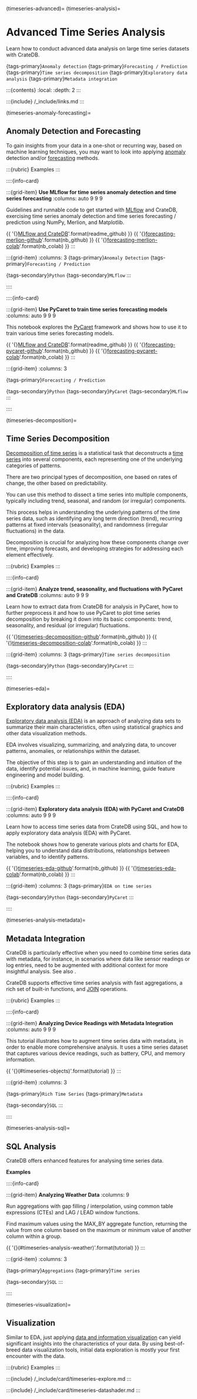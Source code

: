 (timeseries-advanced)=
(timeseries-analysis)=

# Advanced Time Series Analysis

Learn how to conduct advanced data analysis on large time series datasets
with CrateDB.

{tags-primary}`Anomaly detection`
{tags-primary}`Forecasting / Prediction`
{tags-primary}`Time series decomposition`
{tags-primary}`Exploratory data analysis`
{tags-primary}`Metadata integration`


<style>
.wrapper-content-right img {
  margin-bottom: 0 !important;
}
</style>


:::{contents}
:local:
:depth: 2
:::

:::{include} /_include/links.md
:::

(timeseries-anomaly-forecasting)=
## Anomaly Detection and Forecasting

To gain insights from your data in a one-shot or recurring way, based on
machine learning techniques, you may want to look into applying [anomaly]
detection and/or [forecasting] methods.

:::{rubric} Examples
:::

::::{info-card}

:::{grid-item} **Use MLflow for time series anomaly detection and time series forecasting**
:columns: auto 9 9 9

Guidelines and runnable code to get started with [MLflow] and CrateDB, exercising
time series anomaly detection and time series forecasting / prediction using
NumPy, Merlion, and Matplotlib.

{{ '{}[MLflow and CrateDB]'.format(readme_github) }} {{ '{}[forecasting-merlion-github]'.format(nb_github) }} {{ '{}[forecasting-merlion-colab]'.format(nb_colab) }}
:::

:::{grid-item}
:columns: 3
{tags-primary}`Anomaly Detection`
{tags-primary}`Forecasting / Prediction`

{tags-secondary}`Python`
{tags-secondary}`MLflow`
:::

::::


::::{info-card}

:::{grid-item} **Use PyCaret to train time series forecasting models**
:columns: auto 9 9 9

This notebook explores the [PyCaret] framework and shows how to use it
to train various time series forecasting models.

{{ '{}[MLflow and CrateDB]'.format(readme_github) }} {{ '{}[forecasting-pycaret-github]'.format(nb_github) }} {{ '{}[forecasting-pycaret-colab]'.format(nb_colab) }}
:::

:::{grid-item}
:columns: 3

{tags-primary}`Forecasting / Prediction`

{tags-secondary}`Python`
{tags-secondary}`PyCaret`
{tags-secondary}`MLflow`
:::

::::


(timeseries-decomposition)=
## Time Series Decomposition

[Decomposition of time series] is a statistical task that deconstructs a [time
series] into several components, each representing one of the underlying
categories of patterns.

There are two principal types of decomposition, one based on rates of change,
the other based on predictability.

You can use this method to dissect a time series into multiple components,
typically including trend, seasonal, and random (or irregular) components.

This process helps in understanding the underlying patterns of the time series
data, such as identifying any long term direction (trend), recurring patterns
at fixed intervals (seasonality), and randomness (irregular fluctuations) in
the data.

Decomposition is crucial for analyzing how these components change over time,
improving forecasts, and developing strategies for addressing each element
effectively.

:::{rubric} Examples
:::

::::{info-card}

:::{grid-item} **Analyze trend, seasonality, and fluctuations with PyCaret and CrateDB**
:columns: auto 9 9 9

Learn how to extract data from CrateDB for analysis in PyCaret, how to
further preprocess it and how to use PyCaret to plot time series
decomposition by breaking it down into its basic components: trend,
seasonality, and residual (or irregular) fluctuations.

{{ '{}[timeseries-decomposition-github]'.format(nb_github) }} {{ '{}[timeseries-decomposition-colab]'.format(nb_colab) }}
:::

:::{grid-item}
:columns: 3
{tags-primary}`Time series decomposition`

{tags-secondary}`Python`
{tags-secondary}`PyCaret`
:::

::::


(timeseries-eda)=
## Exploratory data analysis (EDA)

[Exploratory data analysis (EDA)] is an approach of analyzing data sets to
summarize their main characteristics, often using statistical graphics and
other data visualization methods.

EDA involves visualizing, summarizing, and analyzing data, to uncover
patterns, anomalies, or relationships within the dataset.

The objective of this step is to gain an understanding and intuition of the
data, identify potential issues, and, in machine learning, guide feature
engineering and model building.

:::{rubric} Examples
:::

::::{info-card}

:::{grid-item} **Exploratory data analysis (EDA) with PyCaret and CrateDB**
:columns: auto 9 9 9

Learn how to access time series data from CrateDB using SQL, and how to apply
exploratory data analysis (EDA) with PyCaret.

The notebook shows how to generate various plots and charts for EDA, helping
you to understand data distributions, relationships between variables, and to
identify patterns.

{{ '{}[timeseries-eda-github]'.format(nb_github) }} {{ '{}[timeseries-eda-colab]'.format(nb_colab) }}
:::

:::{grid-item}
:columns: 3
{tags-primary}`EDA on time series`

{tags-secondary}`Python`
{tags-secondary}`PyCaret`
:::

::::


(timeseries-analysis-metadata)=
## Metadata Integration

CrateDB is particularly effective when you need to combine time series data
with metadata, for instance, in scenarios where data like sensor readings
or log entries, need to be augmented with additional context for more
insightful analysis. See also [](#document).

CrateDB supports effective time series analysis with fast aggregations, a
rich set of built-in functions, and [JOIN](inv:crate-reference#sql_joins)
operations.

:::{rubric} Examples
:::

::::{info-card}

:::{grid-item} **Analyzing Device Readings with Metadata Integration**
:columns: auto 9 9 9

This tutorial illustrates how to augment time series data with metadata, in
order to enable more comprehensive analysis. It uses a time series dataset that
captures various device readings, such as battery, CPU, and memory information. 

{{ '{}(#timeseries-objects)'.format(tutorial) }}
:::

:::{grid-item}
:columns: 3

{tags-primary}`Rich Time Series`
{tags-primary}`Metadata`

{tags-secondary}`SQL`
:::

::::


(timeseries-analysis-sql)=
## SQL Analysis

CrateDB offers enhanced features for analysing time series data.

**Examples**

::::{info-card}

:::{grid-item} **Analyzing Weather Data**
:columns: 9

Run aggregations with gap filling / interpolation, using common
table expressions (CTEs) and LAG / LEAD window functions.

Find maximum values using the MAX_BY aggregate function, returning
the value from one column based on the maximum or minimum value of another
column within a group.

{{ '{}(#timeseries-analysis-weather)'.format(tutorial) }}
:::

:::{grid-item}
:columns: 3

{tags-primary}`Aggregations`
{tags-primary}`Time series`

{tags-secondary}`SQL`
:::

::::


(timeseries-visualization)=
## Visualization

Similar to EDA, just applying [data and information visualization] can yield
significant insights into the characteristics of your data. By using
best-of-breed data visualization tools, initial data exploration is
mostly your first encounter with the data.

:::{rubric} Examples
:::

:::{include} /_include/card/timeseries-explore.md
:::

:::{include} /_include/card/timeseries-datashader.md
:::



[anomaly]: https://en.wikipedia.org/wiki/Anomaly_(natural_sciences)
[Data and information visualization]: https://en.wikipedia.org/wiki/Data_and_information_visualization
[Decomposition of time series]: https://en.wikipedia.org/wiki/Decomposition_of_time_series
[Exploratory data analysis (EDA)]: https://en.wikipedia.org/wiki/Exploratory_data_analysis
[forecasting]: https://en.wikipedia.org/wiki/Forecasting
[forecasting-merlion-colab]: https://colab.research.google.com/github/crate/cratedb-examples/blob/main/topic/machine-learning/mlops-mlflow/tracking_merlion.ipynb
[forecasting-merlion-github]: https://github.com/crate/cratedb-examples/blob/main/topic/machine-learning/mlops-mlflow/tracking_merlion.ipynb
[forecasting-pycaret-colab]: https://colab.research.google.com/github/crate/cratedb-examples/blob/main/topic/machine-learning/automl/automl_timeseries_forecasting_with_pycaret.ipynb
[forecasting-pycaret-github]: https://github.com/crate/cratedb-examples/blob/main/topic/machine-learning/automl/automl_timeseries_forecasting_with_pycaret.ipynb
[MLflow]: https://mlflow.org/
[MLflow and CrateDB]: https://github.com/crate/cratedb-examples/tree/main/topic/machine-learning/mlops-mlflow
[PyCaret]: https://www.pycaret.org
[Time series]: https://en.wikipedia.org/wiki/Time_series
[timeseries-decomposition-colab]: https://colab.research.google.com/github/crate/cratedb-examples/blob/main/topic/timeseries/time-series-decomposition.ipynb
[timeseries-decomposition-github]: https://github.com/crate/cratedb-examples/blob/main/topic/timeseries/time-series-decomposition.ipynb
[timeseries-eda-colab]: https://colab.research.google.com/github/crate/cratedb-examples/blob/main/topic/timeseries/exploratory_data_analysis.ipynb
[timeseries-eda-github]: https://github.com/crate/cratedb-examples/blob/main/topic/timeseries/exploratory_data_analysis.ipynb
